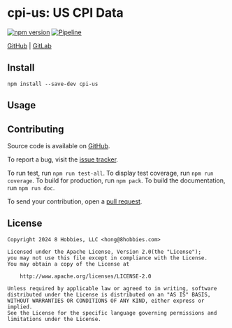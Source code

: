 # cpi-us: US CPI Data

[![npm version](https://badge.fury.io/js/cpi-us.svg)](https://badge.fury.io/js/cpi-us)
[![Pipeline](https://github.com/8hobbies/cpi-us/actions/workflows/runtime.yml/badge.svg)](https://github.com/8hobbies/cpi-us/actions/workflows/runtime.yml)

[GitHub](https://github.com/8hobbies/cpi-us) | [GitLab](https://gitlab.com/8hobbies/cpi-us)

## Install

```
npm install --save-dev cpi-us
```

## Usage

## Contributing

Source code is available on [GitHub][].

To report a bug, visit the [issue tracker][].

To run test, run `npm run test-all`. To display test coverage, run `npm run coverage`. To build for
production, run `npm pack`. To build the documentation, run `npm run doc`.

To send your contribution, open a [pull request][].

## License

```text
Copyright 2024 8 Hobbies, LLC <hong@8hobbies.com>

Licensed under the Apache License, Version 2.0(the "License");
you may not use this file except in compliance with the License.
You may obtain a copy of the License at

    http://www.apache.org/licenses/LICENSE-2.0

Unless required by applicable law or agreed to in writing, software
distributed under the License is distributed on an "AS IS" BASIS,
WITHOUT WARRANTIES OR CONDITIONS OF ANY KIND, either express or implied.
See the License for the specific language governing permissions and
limitations under the License.
```

[GitHub]: https://github.com/8hobbies/cpi-us
[issue tracker]: https://github.com/8hobbies/typedoc-plugin-extra-header/issues
[pull request]: https://github.com/8hobbies/typedoc-plugin-extra-header/pulls
